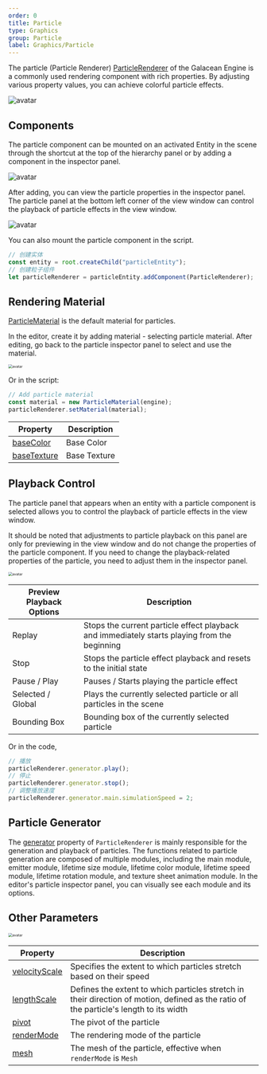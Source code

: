 ```yaml
---
order: 0
title: Particle
type: Graphics
group: Particle
label: Graphics/Particle
---
```


The particle (Particle Renderer) [ParticleRenderer](/apis/core/ParticleRenderer) of the Galacean Engine is a commonly used rendering component with rich properties. By adjusting various property values, you can achieve colorful particle effects.

![avatar](https://mdn.alipayobjects.com/huamei_qbugvr/afts/img/A*oPEmTqfD_asAAAAAAAAAAAAADtKFAQ/original)

## Components

The particle component can be mounted on an activated Entity in the scene through the shortcut at the top of the hierarchy panel or by adding a component in the inspector panel.

![avatar](https://mdn.alipayobjects.com/huamei_qbugvr/afts/img/A*fD8iTZUbiI4AAAAAAAAAAAAADtKFAQ/original)

After adding, you can view the particle properties in the inspector panel. The particle panel at the bottom left corner of the view window can control the playback of particle effects in the view window.

![avatar](https://mdn.alipayobjects.com/huamei_qbugvr/afts/img/A*KekfSb89BSIAAAAAAAAAAAAADtKFAQ/original)

You can also mount the particle component in the script.

```ts
// 创建实体
const entity = root.createChild("particleEntity");
// 创建粒子组件
let particleRenderer = particleEntity.addComponent(ParticleRenderer);
```

## Rendering Material

[ParticleMaterial](/apis/core/ParticleMaterial) is the default material for particles.

In the editor, create it by adding material - selecting particle material. After editing, go back to the particle inspector panel to select and use the material.

<img src="https://mdn.alipayobjects.com/huamei_qbugvr/afts/img/A*l8WoQbbd6lMAAAAAAAAAAAAADtKFAQ/original" alt="avatar" style="zoom:50%;" />

Or in the script:

```ts
// Add particle material
const material = new ParticleMaterial(engine);
particleRenderer.setMaterial(material);
```

| Property                                             | Description |
| ---------------------------------------------------- | ----------- |
| [baseColor](/apis/core/ParticleMaterial#baseColor)   | Base Color  |
| [baseTexture](/apis/core/ParticleMaterial#baseColor) | Base Texture|

## Playback Control

The particle panel that appears when an entity with a particle component is selected allows you to control the playback of particle effects in the view window.

It should be noted that adjustments to particle playback on this panel are only for previewing in the view window and do not change the properties of the particle component. If you need to change the playback-related properties of the particle, you need to adjust them in the inspector panel.

<img src="https://mdn.alipayobjects.com/huamei_qbugvr/afts/img/A*3-04T5v0xisAAAAAAAAAAAAADtKFAQ/original" alt="avatar" style="zoom:50%;" />

| Preview Playback Options | Description                                      |
| ------------------------ | ------------------------------------------------ |
| Replay                   | Stops the current particle effect playback and immediately starts playing from the beginning |
| Stop                     | Stops the particle effect playback and resets to the initial state |
| Pause / Play             | Pauses / Starts playing the particle effect      |
| Selected / Global        | Plays the currently selected particle or all particles in the scene |
| Bounding Box             | Bounding box of the currently selected particle  |

Or in the code,

```ts
// 播放
particleRenderer.generator.play();
// 停止
particleRenderer.generator.stop();
// 调整播放速度
particleRenderer.generator.main.simulationSpeed = 2;
```

## Particle Generator

The [generator](/apis/core/ParticleGenerator) property of `ParticleRenderer` is mainly responsible for the generation and playback of particles. The functions related to particle generation are composed of multiple modules, including the main module, emitter module, lifetime size module, lifetime color module, lifetime speed module, lifetime rotation module, and texture sheet animation module. In the editor's particle inspector panel, you can visually see each module and its options.

## Other Parameters

<img src="https://mdn.alipayobjects.com/huamei_qbugvr/afts/img/A*MiCESpgK-LwAAAAAAAAAAAAADtKFAQ/original" alt="avatar" style="zoom:50%;" />

| Property | Description |
| --- | --- |
| [velocityScale](/apis/core/ParticleRenderer#velocityScale) | Specifies the extent to which particles stretch based on their speed |
| [lengthScale](/apis/core/ParticleRenderer#lengthScale) | Defines the extent to which particles stretch in their direction of motion, defined as the ratio of the particle's length to its width |
| [pivot](/apis/core/ParticleRenderer#pivot) | The pivot of the particle |
| [renderMode](/apis/core/ParticleRenderer#renderMode) | The rendering mode of the particle |
| [mesh](/apis/core/ParticleRenderer#mesh) | The mesh of the particle, effective when `renderMode` is `Mesh` |
